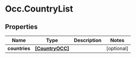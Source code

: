 # Occ.CountryList

## Properties
Name | Type | Description | Notes
------------ | ------------- | ------------- | -------------
**countries** | [**[CountryOCC]**](CountryOCC.md) |  | [optional] 


